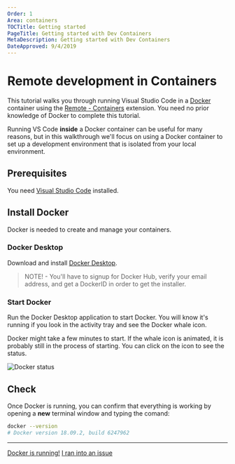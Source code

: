 ```yaml
---
Order: 1
Area: containers
TOCTitle: Getting started
PageTitle: Getting started with Dev Containers
MetaDescription: Getting started with Dev Containers
DateApproved: 9/4/2019
---
```

# Remote development in Containers

This tutorial walks you through running Visual Studio Code in a [Docker](https://www.docker.com/) container using the [Remote - Containers](https://marketplace.visualstudio.com/items?itemName=ms-vscode-remote.remote-containers) extension. You need no prior knowledge of Docker to complete this tutorial.

Running VS Code **inside** a Docker container can be useful for many reasons, but in this walkthrough we'll focus on using a Docker container to set up a development environment that is isolated from your local environment.

## Prerequisites

You need [Visual Studio Code](https://code.visualstudio.com/) installed.

## Install Docker

Docker is needed to create and manage your containers.

### Docker Desktop

Download and install [Docker Desktop](https://www.docker.com/products/docker-desktop).

> NOTE! - You'll have to signup for Docker Hub, verify your email address, and get a DockerID in order to get the installer.

### Start Docker

Run the Docker Desktop application to start Docker.
You will know it's running if you look in the activity tray and see the Docker whale icon.

Docker might take a few minutes to start.
If the whale icon is animated, it is probably still in the process of starting.
You can click on the icon to see the status.

![Docker status](images/containers/docker-status.png)

## Check

Once Docker is running, you can confirm that everything is working by opening a **new** terminal window and typing the comand:

```bash
docker --version
# Docker version 18.09.2, build 6247962
```

----

<a class="tutorial-next-btn" href="/remote-tutorials/containers/install-extension">Docker is running!</a>
<a class="tutorial-feedback-btn" onclick="reportIssue('remote-tutorials-containers', 'getting-started')" href="javascript:void(0)">I ran into an issue</a>
